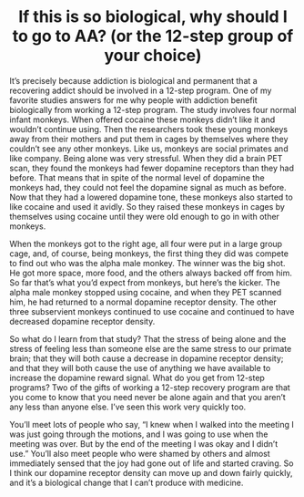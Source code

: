<h1><center>If this is so biological, why should I to go to AA? (or the 12-step group of your choice)</center></h1>

It’s precisely because addiction is biological and permanent that a recovering addict should be involved in a 12-step program. One of my favorite studies answers for me why people with addiction benefit biologically from working a 12-step program. The study involves four normal infant monkeys. When offered cocaine these monkeys didn’t like it and wouldn’t continue using. Then the researchers took these young monkeys away from their mothers and put them in cages by themselves where they couldn’t see any other monkeys. Like us, monkeys are social primates and like company. Being alone was very stressful. When they did a brain PET scan, they found the monkeys had fewer dopamine receptors than they had before. That means that in spite of the normal level of dopamine the monkeys had, they could not feel the dopamine signal as much as before. Now that they had a lowered dopamine tone, these monkeys also started to like cocaine and used it avidly. So they raised these monkeys in cages by themselves using cocaine until they were old enough to go in with other monkeys.

When the monkeys got to the right age, all four were put in a large group cage, and, of course, being monkeys, the first thing they did was compete to find out who was the alpha male monkey. The winner was the big shot. He got more space, more food, and the others always backed off from him. So far that’s what you’d expect from monkeys, but here’s the kicker. The alpha male monkey stopped using cocaine, and when they PET scanned him, he had returned to a normal dopamine receptor density. The other three subservient monkeys continued to use cocaine and continued to have decreased dopamine receptor density.

So what do I learn from that study? That the stress of being alone and the stress of feeling less than someone else are the same stress to our primate brain; that they will both cause a decrease in dopamine receptor density; and that they will both cause the use of anything we have available to increase the dopamine reward signal. What do you get from 12-step programs? Two of the gifts of working a 12-step recovery program are that you come to know that you need never be alone again and that you aren’t any less than anyone else. I’ve seen this work very quickly too.

You’ll meet lots of people who say, “I knew when I walked into the meeting I was just going through the motions, and I was going to use when the meeting was over. But by the end of the meeting I was okay and I didn’t use.” You’ll also meet people who were shamed by others and almost immediately sensed that the joy had gone out of life and started craving. So I think our dopamine receptor density can move up and down fairly quickly, and it’s a biological change that I can’t produce with medicine.
